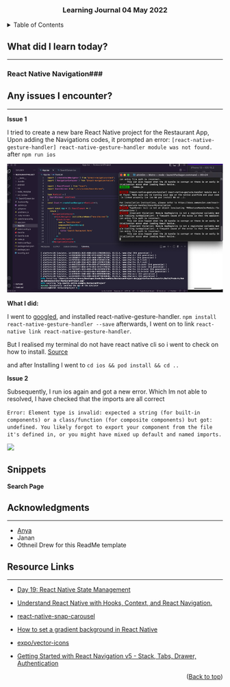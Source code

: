 <div id="top"></div>

<br />

<h3 align="center">Learning Journal 04 May 2022</h3>

<!-- TABLE OF CONTENTS -->
<details>
  <summary>Table of Contents</summary>
  <ul>
    <li><a href="#what-did-i-learn-today">What did I learn today?</a></li>
    <li><a href="#any-issues-i-encounter">Any issues I encounter?</a></li>
    <li><a href="#snippets">Snippets</a></li>
    <li><a href="#acknowledgments">Acknowledgments</a></li>
    <li><a href="#resource-links">Resource Links</a></li>
  </ul>
</details>

<!-- ABOUT THE PROJECT -->
## What did I learn today? ##
----
<!-- Type what you learnt here -->

### React Native Navigation###
  
## Any issues I encounter? ##
----
<!-- Type Your Issues Faced today Here -->

**Issue 1**

I tried to create a new bare React Native project for the Restaurant App, Upon adding the Navigations codes, it prompted an error: `[react-native-gesture-handler] react-native-gesture-handler module was not found.` after `npm run ios`

<img src = './img/issue1.png' height = '300' />

**What I did:**

I went to [googled](https://stackoverflow.com/a/58562884), and installed react-native-gesture-handler.
`npm install react-native-gesture-handler --save`
afterwards, I went on to link `react-native link react-native-gesture-handler`.

But I realised my terminal do not have react native cli so i went to check on how to install.
[Source](https://stackoverflow.com/a/37193032)

and after Installing I went to `cd ios && pod install && cd ..` 

**Issue 2**

Subsequently, I run ios again and got a new error. Which Im not able to resolved, I have checked that the imports are all correct

```Error: Element type is invalid: expected a string (for built-in components) or a class/function (for composite components) but got: undefined. You likely forgot to export your component from the file it's defined in, or you might have mixed up default and named imports.```

<img src = './img/issue2.png' height = '300' />

## Snippets ##

**Search Page**


<!-- ACKNOWLEDGMENTS -->
## Acknowledgments ##
----
* [Anya](https://github.com/huanganya/react-native-starter)
* Janan
* Othneil Drew for this ReadMe template

<!-- Resource Links -->
## Resource Links ##
----
* [Day 19: React Native State Management](https://docs.google.com/document/d/1ORNCdknTltMnjBT9kYS7be3WTNDc6PXMe0r93LIa5JE/edit)

* [Understand React Native with Hooks, Context, and React Navigation.](https://nlbsg.udemy.com/course/the-complete-react-native-and-redux-course/learn/lecture/15706480#overview)

* [react-native-snap-carousel](https://github.com/meliorence/react-native-snap-carousel)

* [How to set a gradient background in React Native](https://www.kindacode.com/article/how-to-set-a-gradient-background-in-react-native/)

* [expo/vector-icons](https://github.com/expo/vector-icons)

* [Getting Started with React Navigation v5 - Stack, Tabs, Drawer, Authentication](https://www.youtube.com/watch?v=nQVCkqvU1uE)

<p align="right">(<a href="#top">Back to top</a>)</p>

